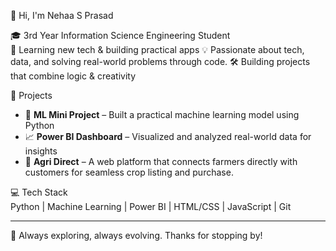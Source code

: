👋 Hi, I'm Nehaa S Prasad  

🎓 3rd Year Information Science Engineering Student  
🌱 Learning new tech & building practical apps 
💡 Passionate about tech, data, and solving real-world problems through code.
🛠️ Building projects that combine logic & creativity

📌 Projects  
- 🤖 **ML Mini Project** – Built a practical machine learning model using Python  
- 📈 **Power BI Dashboard** – Visualized and analyzed real-world data for insights
- 🌾 **Agri Direct** – A web platform that connects farmers directly with customers for seamless crop listing and purchase.

💻 Tech Stack  
Python | Machine Learning | Power BI | HTML/CSS | JavaScript | Git

---

🧩 Always exploring, always evolving. Thanks for stopping by! 


<!---
Nehaa-Prasad/Nehaa-Prasad is a ✨ special ✨ repository because its `README.md` (this file) appears on your GitHub profile.
You can click the Preview link to take a look at your changes.
--->
